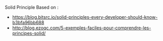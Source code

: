 Solid Principle Based on :
- https://blog.bitsrc.io/solid-principles-every-developer-should-know-b3bfa96bb688
- http://blog.ezoqc.com/5-exemples-faciles-pour-comprendre-les-principes-solid/